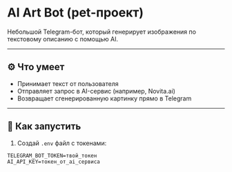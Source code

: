 # AI Art Bot (pet-проект)

Небольшой Telegram-бот, который генерирует изображения по текстовому описанию с помощью AI.

---

## ⚙️ Что умеет

- Принимает текст от пользователя
- Отправляет запрос в AI-сервис (например, Novita.ai)
- Возвращает сгенерированную картинку прямо в Telegram

---

## 🚀 Как запустить

1. Создай `.env` файл с токенами:

```env
TELEGRAM_BOT_TOKEN=твой_токен
AI_API_KEY=токен_от_ai_сервиса
